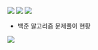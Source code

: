 
<img src="https://img.shields.io/badge/GitHub-000000?style=flat-square&logo=GitHub&logoColor=white"/> <a href="https://tlans21.tistory.com/"><img src="https://img.shields.io/badge/Tistory-FFD700?style=flat-square&logo=Blogger&logoColor=white"/></a> <img src="https://img.shields.io/badge/tlans2121@gmail.com-FF0000?style=flat-square&logo=Gmail&logoColor=white"/>





+ 백준 알고리즘 문제풀이 현황

<img src="http://mazandi.herokuapp.com/api?handle=tlans21&theme=warm"/>
